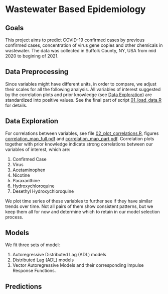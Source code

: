 # Wastewater Based Epidemiology

## Goals
This project aims to predict COVID-19 confirmed cases by previous confirmed cases, concentration of virus gene copies and other chemicals in wastewater. The data was collected in Suffolk County, NY, USA from mid 2020 to begining of 2021.


## Data Preprocessing
Since variables might have different units, in order to compare, we adjust their scales for all the following analysis. All variables of interest suggested by the correlation plots and prior knowledge (see [Data Exploration](#data-exploration)) are standardized into positive values. See the final part of script [01_load_data.R](./code/01_load_data.R) for details.


## Data Exploration
For correlations between variables, see file [02_plot_correlations.R](./code/02_plot_correlations.R), figures [correlation_map_full.pdf](./figures/correlation_map_full.pdf) and [correlation_map_part.pdf](./figures/correlation_map_part.pdf). Correlation plots together with prior knowledge indicate strong correlations between our variables of interest, which are: 

1. Confirmed Case
2. Virus
3. Acetaminophen
4. Nicotine
5. Paraxanthine
6. Hydroxychloroquine
7. Desethyl Hydroxychloroquine

We plot time series of these variables to further see if they have similar trends over time. Not all pairs of them show consistent patterns, but we keep them all for now and determine which to retain in our model selection process.


## Models
We fit three sets of model:

1. Autoregressive Distributed Lag (ADL) models
2. Distributed Lag (ADL) models
3. Vector Autoregressive Models and their corresponding Impulse Response Functions.


## Predictions

